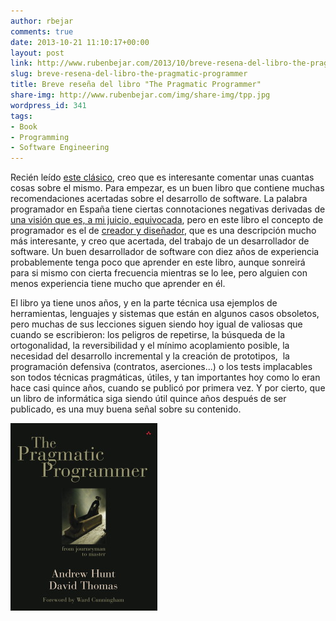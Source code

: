 ```yaml
---
author: rbejar
comments: true
date: 2013-10-21 11:10:17+00:00
layout: post
link: http://www.rubenbejar.com/2013/10/breve-resena-del-libro-the-pragmatic-programmer/
slug: breve-resena-del-libro-the-pragmatic-programmer
title: Breve reseña del libro "The Pragmatic Programmer"
share-img: http://www.rubenbejar.com/img/share-img/tpp.jpg
wordpress_id: 341
tags:
- Book
- Programming
- Software Engineering
---
```


Recién leído [este clásico](http://pragprog.com/the-pragmatic-programmer), creo que es interesante comentar unas cuantas cosas sobre el mismo. Para empezar, es un buen libro que contiene muchas recomendaciones acertadas sobre el desarrollo de software. La palabra programador en España tiene ciertas connotaciones negativas derivadas de [una visión que es, a mi juicio, equivocada](http://www.rubenbejar.com/2013/04/programar-no-es-poner-ladrillos/), pero en este libro el concepto de programador es el de [creador y diseñador](http://www.paulgraham.com/hp.html), que es una descripción mucho más interesante, y creo que acertada, del trabajo de un desarrollador de software. Un buen desarrollador de software con diez años de experiencia probablemente tenga poco que aprender en este libro, aunque sonreirá para si mismo con cierta frecuencia mientras se lo lee, pero alguien con menos experiencia tiene mucho que aprender en él.

El libro ya tiene unos años, y en la parte técnica usa ejemplos de herramientas, lenguajes y sistemas que están en algunos casos obsoletos, pero muchas de sus lecciones siguen siendo hoy igual de valiosas que cuando se escribieron: los peligros de repetirse, la búsqueda de la ortogonalidad, la reversibilidad y el mínimo acoplamiento posible, la necesidad del desarrollo incremental y la creación de prototipos,  la programación defensiva (contratos, aserciones...) o los tests implacables son todos técnicas pragmáticas, útiles, y tan importantes hoy como lo eran hace casi quince años, cuando se publicó por primera vez. Y por cierto, que un libro de informática siga siendo útil quince años después de ser publicado, es una muy buena señal sobre su contenido.

![Portada](/img/thumbs/tpp.jpg)